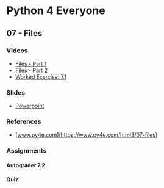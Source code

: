 # Python 4 Everyone

## 07 - Files

### Videos

- [Files - Part 1](https://youtu.be/9KJ-XeQ6ZlI)
- [Files - Part 2](https://youtu.be/0t4rvnySKR4)
- [Worked Exercise: 7.1](https://youtu.be/MHZ4KnFZ7Y0)

### Slides

- [Powerpoint](../Resources/Pythonlearn-07-Files.pptx)

### References

- [www.py4e.com](https://www.py4e.com/html3/07-files)

### Assignments

#### Autograder 7.2

<!-- ![Image of Autograder Assignment 7.2](autograder-07.2.png)
![Image of Grade for Autograder Assignment 7.2](./grade-07.2.png) -->

#### Quiz

<!-- ![Image of quiz Assignment](quiz-07.png) -->

